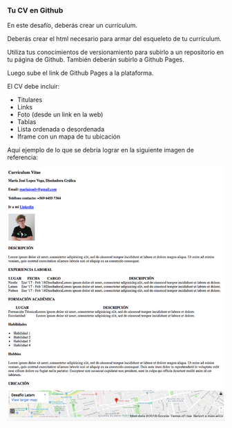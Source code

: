
### **Tu CV en Github**

En este desafío, deberás crear un currículum.

Deberás crear el html necesario para armar del esqueleto de tu currículum.

Utiliza tus conocimientos de versionamiento para subirlo a un repositorio en tu página de Github. También deberán subirlo a Github Pages.

Luego sube el link de Github Pages a la plataforma.

El CV debe incluir:

- Titulares
- Links
- Foto (desde un link en la web)
- Tablas
- Lista ordenada o desordenada
- Iframe con un mapa de tu ubicación

Aquí ejemplo de lo que se debría lograr en la siguiente imagen de referencia: 

![](images/cv-img.png)